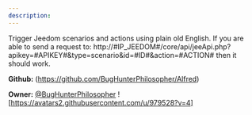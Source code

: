 ```yaml
---
description: 
---
```

Trigger Jeedom scenarios and actions using plain old English. If you are able to send a request to:
http://#IP_JEEDOM#/core/api/jeeApi.php?apikey=#APIKEY#&type=scenario&id=#ID#&action=#ACTION# then it should work.

**Github:** (https://github.com/BugHunterPhilosopher/Alfred)

**Owner:** [@BugHunterPhilosopher](https://github.com/BugHunterPhilosopher) ![https://avatars2.githubusercontent.com/u/979528?v=4]

